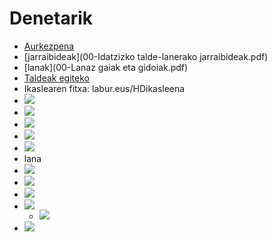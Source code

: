 # Denetarik

+ [Aurkezpena](0-Aurkezpena-22.pdf)
+ [jarraibideak](00-Idatzizko talde-lanerako jarraibideak.pdf)
+ [lanak](00-Lanaz gaiak eta gidoiak.pdf)
+ [Taldeak egiteko](https://mypads2.framapad.org/mypads/?/mypads/group/hdib-2022-3t3tr29v0/pad/view/taldeak-egiteko-hdib-2022-g43tt29at)
+ Ikaslearen fitxa: labur.eus/HDikasleena
+ [![](https://img.shields.io/badge/Diapoak-4zutabeak-brightgreen)](01-Diapo.html)
+ [![](https://img.shields.io/badge/Diapoak-elebitasunetik-brightgreen)](02-HDIBelebiDiapo.html)
+ [![](https://img.shields.io/badge/Diapoak-HizkuntzKudeaketa-gray)](../Zain/3-gaia_Ikastetxeko-hizkuntzen-kudeatzea.pdf)
+ [![](https://img.shields.io/badge/Diapoak-HizkuntzTrataeraBateratua-gray)](4-gaia-HTB.pdf)
+ [![](https://img.shields.io/badge/Diapoak-CLIL-gray)](5-gaia-CLIL.pdf)
+ lana
+ [![](https://img.shields.io/badge/Diapoak-Metodologiak-brightgreen)](07-diapoMetodologiak.html)
+ [![](https://img.shields.io/badge/Diapoak-Programatzea-gray)](08-Hizkuntza_programatu(21).pdf)
+ [![](https://img.shields.io/badge/Diapoak-IKT-gray)](09-IKT2022V0.pdf)
+ [![](https://img.shields.io/badge/Diapoak(1)-Erroreak-gray)](10-Erroreak01.pdf)
    + [![](https://img.shields.io/badge/Diapoak(2)-herroreac-gray)](10-Erroreak02.pdf)
+ [![](https://img.shields.io/badge/Diapoak-Estrategiak-brightgreen)](11-IKASLEEN_IKAS_ESTRATEGIAKb.html)
